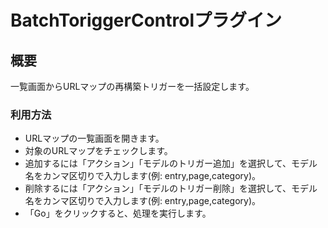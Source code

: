 # BatchToriggerControlプラグイン

## 概要

一覧画面からURLマップの再構築トリガーを一括設定します。

### 利用方法

- URLマップの一覧画面を開きます。
- 対象のURLマップをチェックします。
- 追加するには「アクション」「モデルのトリガー追加」を選択して、モデル名をカンマ区切りで入力します\(例: entry,page,category\)。
- 削除するには「アクション」「モデルのトリガー削除」を選択して、モデル名をカンマ区切りで入力します\(例: entry,page,category\)。
- 「Go」をクリックすると、処理を実行します。